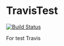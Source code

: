 # TravisTest

[![Build Status][build-img]][build-url]

For test Travis

[build-img]: https://travis-ci.org/kdw503/TravisTest.svg?branch=master
[build-url]: https://travis-ci.org/kdw503/TravisTest

